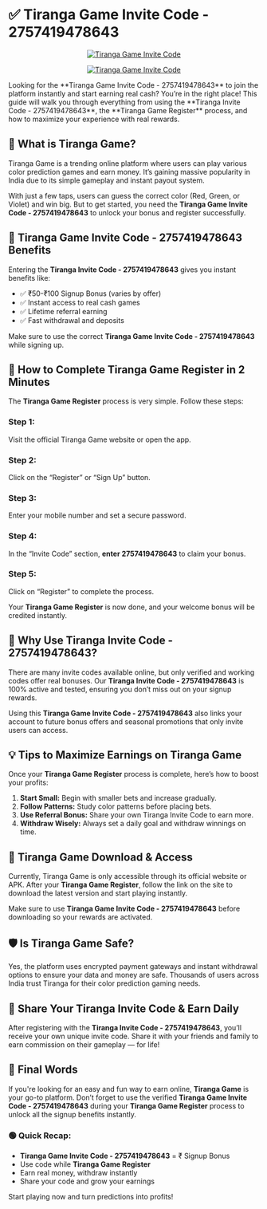 # ✅ Tiranga Game Invite Code - 2757419478643 
<p align="center">
  <a href="https://telegram.me/+qzLL3uY9Jmo2OGVl" target="_blank">
    <img src="https://media-hosting.imagekit.io/45dd914ffdef49e3/Tiranga-Game-Invite-Code-%E2%80%93-2757419478643-to-Get-%E2%82%B9500-Real-Cash-Bonus-Only-for-New-Users--05-03-2025_02_59_AM.png?Expires=1840829415&Key-Pair-Id=K2ZIVPTIP2VGHC&Signature=YRVrkL3Jpql3aC3a3ReMCDYSaUr-oxHDAZvFly~-CSRcnajKYN-DDtGvMvUDAAiS0AFfXQ3cLgU~k1L7iDI7FejLT2kJJMVztsjfri1JWrguGDJeL82Kwm6aZUi7G-MGyNV02RuH9wjNYY4VMEQH3FVCjiebJrWpbxq67YTOV4CjDNU9tRSMYuQbpDadQ4Hty8ZxQCTX7DJ8c~uB3HGUJotAsPhO68GTRJP-CsvaO5No~DwZzcpH19OQMT1YCdDVanqFxU7sa3CivNgOhJyppGFTpT-CzY0zQx93OFaTvHbv7rrnToPB0knR0uP8XEbrIup8Bothvwa3zsxkrWsEMw__" alt="Tiranga Game Invite Code" style="max-width: 100%; height: auto;">
  </a>
</p>

<p align="center">
  <a href="https://tirangainvitecode.in/tiranga" target="_blank">
    <img src="https://media-hosting.imagekit.io/f32b0671b0b746ab/Tiranga-Game-Invite-Code-%E2%80%93-2757419478643-to-Get-%E2%82%B9500-Real-Cash-Bonus-Only-for-New-Users--05-03-2025_02_57_AM.png?Expires=1840829421&Key-Pair-Id=K2ZIVPTIP2VGHC&Signature=f7omdZYtc1A-7VgZjiTOt6-B-y1GvutfXQLWQW3J3qBT0Ot4AdSjHxk3gQNrutCNXjSdWRxSyaHIOKXG4wgcGO-xxiNAUyOrwFgVFFrCRrb7CO7zdMUX4CX05zi4hq6TkwRuX2P0N-Bm~OlVPF~uO6T5qZLKUlxZAcIAc1qR0R3yOdzPSr4hckGVvcJjSkfAq0mNMzcL12A7W3pb1A-GdXtcAbiEI1IXIgWBaEaZz8-Iqn1SMI3YU7K0b3dNGYSKVygyy1CL5p2lxEpvLhukarqUsngF4arxC6S07UXpj5lmLuacnfq8XZREa0y49078Mn-OWGz-0zgxpHvz~Vs94w__" alt="Tiranga Game Invite Code" style="max-width: 100%; height: auto;">
  </a>
</p>
Looking for the **Tiranga Game Invite Code - 2757419478643** to join the platform instantly and start earning real cash? You’re in the right place! This guide will walk you through everything from using the **Tiranga Invite Code - 2757419478643**, the **Tiranga Game Register** process, and how to maximize your experience with real rewards.


## 🎯 What is Tiranga Game?

Tiranga Game is a trending online platform where users can play various color prediction games and earn money. It’s gaining massive popularity in India due to its simple gameplay and instant payout system.

With just a few taps, users can guess the correct color (Red, Green, or Violet) and win big. But to get started, you need the **Tiranga Game Invite Code - 2757419478643** to unlock your bonus and register successfully.


## 🎁 Tiranga Game Invite Code - 2757419478643 Benefits

Entering the **Tiranga Invite Code - 2757419478643** gives you instant benefits like:

- ✅ ₹50-₹100 Signup Bonus (varies by offer)  
- ✅ Instant access to real cash games  
- ✅ Lifetime referral earning  
- ✅ Fast withdrawal and deposits  

Make sure to use the correct **Tiranga Game Invite Code - 2757419478643** while signing up.


## 📝 How to Complete Tiranga Game Register in 2 Minutes

The **Tiranga Game Register** process is very simple. Follow these steps:

### Step 1:  
Visit the official Tiranga Game website or open the app.

### Step 2:  
Click on the “Register” or “Sign Up” button.

### Step 3:  
Enter your mobile number and set a secure password.

### Step 4:  
In the “Invite Code” section, **enter 2757419478643** to claim your bonus.

### Step 5:  
Click on “Register” to complete the process.

Your **Tiranga Game Register** is now done, and your welcome bonus will be credited instantly.


## 🚀 Why Use Tiranga Invite Code - 2757419478643?

There are many invite codes available online, but only verified and working codes offer real bonuses. Our **Tiranga Invite Code - 2757419478643** is 100% active and tested, ensuring you don’t miss out on your signup rewards.

Using this **Tiranga Game Invite Code - 2757419478643** also links your account to future bonus offers and seasonal promotions that only invite users can access.


## 💡 Tips to Maximize Earnings on Tiranga Game

Once your **Tiranga Game Register** process is complete, here’s how to boost your profits:

1. **Start Small:** Begin with smaller bets and increase gradually.  
2. **Follow Patterns:** Study color patterns before placing bets.  
3. **Use Referral Bonus:** Share your own Tiranga Invite Code to earn more.  
4. **Withdraw Wisely:** Always set a daily goal and withdraw winnings on time.


## 📲 Tiranga Game Download & Access

Currently, Tiranga Game is only accessible through its official website or APK. After your **Tiranga Game Register**, follow the link on the site to download the latest version and start playing instantly.

Make sure to use **Tiranga Game Invite Code - 2757419478643** before downloading so your rewards are activated.


## 🛡️ Is Tiranga Game Safe?

Yes, the platform uses encrypted payment gateways and instant withdrawal options to ensure your data and money are safe. Thousands of users across India trust Tiranga for their color prediction gaming needs.


## 🔁 Share Your Tiranga Invite Code & Earn Daily

After registering with the **Tiranga Invite Code - 2757419478643**, you’ll receive your own unique invite code. Share it with your friends and family to earn commission on their gameplay — for life!


## 📌 Final Words

If you're looking for an easy and fun way to earn online, **Tiranga Game** is your go-to platform. Don’t forget to use the verified **Tiranga Game Invite Code - 2757419478643** during your **Tiranga Game Register** process to unlock all the signup benefits instantly.


### 🟢 Quick Recap:

- **Tiranga Game Invite Code - 2757419478643** = ₹ Signup Bonus  
- Use code while **Tiranga Game Register**  
- Earn real money, withdraw instantly  
- Share your code and grow your earnings  

Start playing now and turn predictions into profits!
